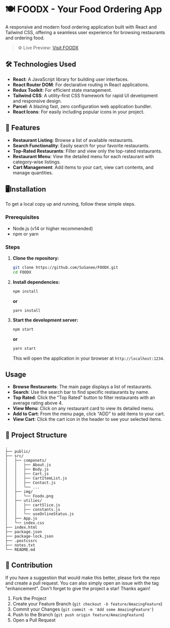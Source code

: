 # 🍽️ FOODX - Your Food Ordering App

A responsive and modern food ordering application built with React and Tailwind CSS, offering a seamless user experience for browsing restaurants and ordering food.
> ⚙️ Live Preview: [Visit FOODX](https://foodx-kappa.vercel.app/)

## 🛠️ Technologies Used

- **React**: A JavaScript library for building user interfaces.
- **React Router DOM**: For declarative routing in React applications.
- **Redux Toolkit**: For efficient state management.
- **Tailwind CSS**: A utility-first CSS framework for rapid UI development and responsive design.
- **Parcel**: A blazing fast, zero configuration web application bundler.
- **React Icons**: For easily including popular icons in your project.

## 🚀 Features

- **Restaurant Listing**: Browse a list of available restaurants.
- **Search Functionality**: Easily search for your favorite restaurants.
- **Top-Rated Restaurants**: Filter and view only the top-rated restaurants.
- **Restaurant Menu**: View the detailed menu for each restaurant with category-wise listings.
- **Cart Management**: Add items to your cart, view cart contents, and manage quantities.


## 🖥️Installation

To get a local copy up and running, follow these simple steps.

### Prerequisites

- Node.js (v14 or higher recommended)
- npm or yarn

### Steps

1.  **Clone the repository:**
    ```bash
    git clone https://github.com/SuSanee/FOODX.git
    cd FOODX
    ```
2.  **Install dependencies:**
    ```bash
    npm install
    ```
    **or**
    
    ```bash
    yarn install
    ```
3.  **Start the development server:**
    ```bash
    npm start
    ```
    **or**

    ```bash
    yarn start
    ```
    This will open the application in your browser at `http://localhost:1234`.

## Usage

-   **Browse Restaurants**: The main page displays a list of restaurants.
-   **Search**: Use the search bar to find specific restaurants by name.
-   **Top Rated**: Click the "Top Rated" button to filter restaurants with an average rating above 4.
-   **View Menu**: Click on any restaurant card to view its detailed menu.
-   **Add to Cart**: From the menu page, click "ADD" to add items to your cart.
-   **View Cart**: Click the cart icon in the header to see your selected items.

## 📁 Project Structure

```
.
├── public/
├── src/
│   ├── componets/
│   │   ├── About.js
│   │   ├── Body.js
│   │   ├── Cart.js
│   │   ├── CartItemList.js
│   │   ├── Contact.js
│   │   └── ...
│   ├── img/
│   │   └── Foodx.png
│   ├── utilies/
│   │   ├── cartSlice.js
│   │   ├── constants.js
│   │   └── useOnlineStatus.js
│   ├── App.js
│   └── index.css
├── index.html
├── package.json
├── package-lock.json
├── .postcssrc
├── notes.txt
└── README.md
```

## 🤝 Contribution

If you have a suggestion that would make this better, please fork the repo and create a pull request. You can also simply open an issue with the tag "enhancement".
Don't forget to give the project a star! Thanks again!

1.  Fork the Project
2.  Create your Feature Branch (`git checkout -b feature/AmazingFeature`)
3.  Commit your Changes (`git commit -m 'Add some AmazingFeature'`)
4.  Push to the Branch (`git push origin feature/AmazingFeature`)
5.  Open a Pull Request
